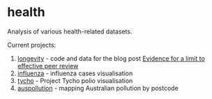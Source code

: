 # health

Analysis of various health-related datasets.

Current projects:

1. [longevity](https://github.com/neilfws/health/tree/master/longevity) - code and data for the blog post [Evidence for a limit to effective peer review](https://nsaunders.wordpress.com/2016/12/18/evidence-for-a-limit-to-effective-peer-review/)
1. [influenza](https://github.com/neilfws/health/tree/master/influenza) - influenza cases visualisation
1. [tycho](https://github.com/neilfws/health/tree/master/tycho) - Project Tycho polio visualisation
1. [auspollution](https://github.com/neilfws/health/tree/master/auspollution) - mapping Australian pollution by postcode

